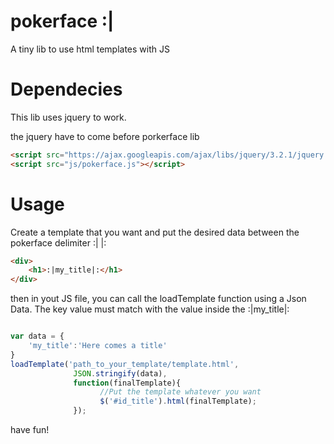# pokerface :|
A tiny lib to use html templates with JS

# Dependecies
This lib uses jquery to work.

the jquery have to come before porkerface lib

```html
<script src="https://ajax.googleapis.com/ajax/libs/jquery/3.2.1/jquery.min.js"></script>
<script src="js/pokerface.js"></script>
```
# Usage

Create a template that you want and put the desired data between the pokerface delimiter :| |:
```html
<div>
    <h1>:|my_title|:</h1>
</div>
```
then in yout JS file, you can call the loadTemplate function using a Json Data.
The key value must match with the value inside the  :|my_title|:

```javascript

var data = {
    'my_title':'Here comes a title'
}
loadTemplate('path_to_your_template/template.html', 
              JSON.stringify(data), 
              function(finalTemplate){
                    //Put the template whatever you want
                    $('#id_title').html(finalTemplate);
              });
```
have fun!

